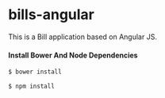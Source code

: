 # bills-angular
This is a Bill application based on Angular JS.

#### Install Bower And Node Dependencies
```sh
$ bower install

$ npm install
```
